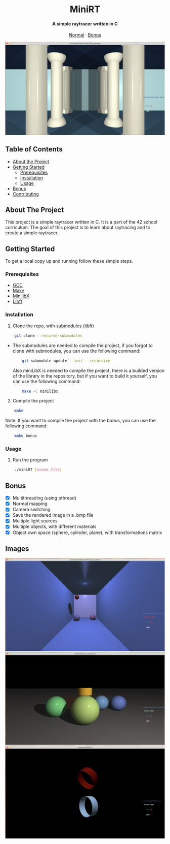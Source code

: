 <h1 align="center">
    MiniRT
</h1>
<h4 align="center">
    A simple raytracer written in C
</h4>
<p align="center">
    <a href="#getting-started">Normal</a>
    ·       
    <a href="#bonus">Bonus</a>
</p>

![MiniRT](./.github/screen/two_light_garage.png)

## Table of Contents

- [About the Project](#about-the-project)
- [Getting Started](#getting-started)
    - [Prerequisites](#prerequisites)
    - [Installation](#installation)
    - [Usage](#usage)
- [Bonus](#bonus)
- [Contributing](#contributing)

## About The Project

This project is a simple raytracer written in C. It is a part of the 42 school curriculum. The goal of this project is to learn about raytracing and to create a simple raytracer.

## Getting Started

To get a local copy up and running follow these simple steps.

### Prerequisites

- [GCC](https://gcc.gnu.org/)
- [Make](https://www.gnu.org/software/make/)
- [MinilibX](https://harm-smits.github.io/42docs/libs/minilibx/getting_started.html)
- [Libft](https://github.com/josiaskas/libft)

### Installation

1. Clone the repo, with submodules (libft)
```sh
    git clone --recurse-submodules
```

- The submodules are needed to compile the project, if you forgot to clone with submodules, you can use the following command:
    ```sh
        git submodule update --init --recursive
    ```
    Also miniLibX is needed to compile the project, there is a builded version of the library in the repository, but if you want to build it yourself, you can use the following command:
    ```sh
        make -C minilibx
    ```

2. Compile the project
```sh
    make
```
Note: If you want to compile the project with the bonus, you can use the following command:
```sh
    make bonus
```

### Usage

1. Run the program
```sh
    ./miniRT [scene_file]
```

## Bonus

- [x] Multithreading (using pthread)
- [x] Normal mapping
- [x] Camera switching
- [x] Save the rendered image in a .bmp file
- [x] Multiple light sources
- [x] Multiple objects, with different materials
- [x] Object own space (sphere, cylinder, plane), with transformations matrix

## Images

![MiniRT](./.github/screen/bluebox.png)
![MiniRT](./.github/screen/one_to_rule.png)
![MiniRT](./.github/screen/cylinders.png)
